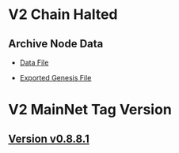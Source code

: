 # V2 Chain Halted 

## Archive Node Data

- [Data File](https://s3.ap-northeast-2.amazonaws.com/public.access.snapshots/v2.mainnet.backup/1491801_archive_node.tar.gz)

- [Exported Genesis File](https://github.com/reapchain/mainnet/blob/main/past-genesis/genesis.reapchain-v2.0-1491801.json)



# V2 MainNet Tag Version
## [Version v0.8.8.1](https://github.com/reapchain/reapchain/releases/tag/v0.8.8.1)
